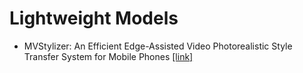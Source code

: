 # Lightweight Models

* MVStylizer: An Efficient Edge-Assisted Video Photorealistic Style Transfer System for Mobile Phones [[link]](https://128.84.21.199/pdf/2005.11630.pdf)